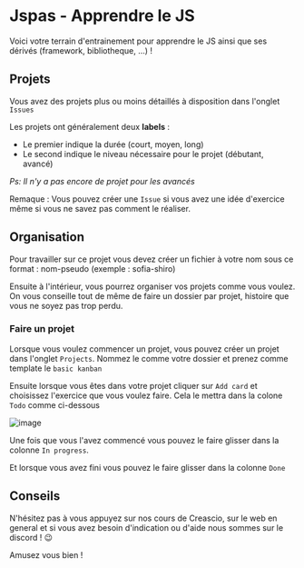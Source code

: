 # Jspas - Apprendre le JS 

Voici votre terrain d'entrainement pour apprendre le JS ainsi que ses dérivés (framework, bibliotheque, ...) !

## Projets

Vous avez des projets plus ou moins détaillés à disposition dans l'onglet `Issues`

Les projets ont généralement deux **labels** : 
- Le premier indique la durée (court, moyen, long)
- Le second indique le niveau nécessaire pour le projet (débutant, avancé)

*Ps: Il n'y a pas encore de projet pour les avancés*

Remaque : Vous pouvez créer une `Issue` si vous avez une idée d'exercice même si vous ne savez pas comment le réaliser.

## Organisation

Pour travailler sur ce projet vous devez créer un fichier à votre nom sous ce format : nom-pseudo
(exemple : sofia-shiro)

Ensuite à l'intérieur, vous pourrez organiser vos projets comme vous voulez. 
On vous conseille tout de même de faire un dossier par projet, histoire que vous ne soyez pas trop perdu.

### Faire un projet

Lorsque vous voulez commencer un projet, vous pouvez créer un projet dans l'onglet `Projects`.
Nommez le comme votre dossier et prenez comme template le `basic kanban`

Ensuite lorsque vous êtes dans votre projet cliquer sur `Add card` et choisissez l'exercice que vous voulez faire.
Cela le mettra dans la colone `Todo` comme ci-dessous

![image](https://user-images.githubusercontent.com/59747311/135825454-37c83572-f7c5-4e01-93b0-4c43ea00241e.png)

Une fois que vous l'avez commencé vous pouvez le faire glisser dans la colonne `In progress`.

Et lorsque vous avez fini vous pouvez le faire glisser dans la colonne `Done`

## Conseils

N'hésitez pas à vous appuyez sur nos cours de Creascio, sur le web en general et si vous avez besoin d'indication ou d'aide nous sommes sur le discord ! 😉

Amusez vous bien !
